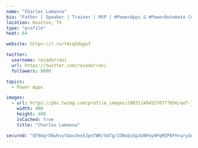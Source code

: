 ```yaml
---
name: "Charles Lamanna"
bio: "Father | Speaker | Trainer | MVP | #PowerApps & #PowerAutomate Community Super User | YouTuber Right-pointing triangle http://youtube.com/c/rezadorrani | Learn - Share - Clockwise rightwards and leftwards open circle arrows"
location: Houston, TX
type: "profile"
heat: 64

website: https://t.co/tAcqSdqguf

twitter:
  username: rezadorrani
  url: https://twitter.com/rezadorrani
  followers: 9080

topics:
  - Power Apps

images:
  - url: https://pbs.twimg.com/profile_images/1063114045270777856/qeT-jpWr_400x400.jpg
    width: 400
    height: 400
    isCached: true
    title: "Charles Lamanna"

secured: "QT9AgrU0whvytQav3ee5JpnTWR/tmTg/IONxbsSp3oNFmyAPqMIP6FHrwryGe9fOY8lU3osNHXb9GfjfJULrSMvH0cJlcdiAJD8XlvEY5+rkGdxFrtd+3CEU0KkIzKVlENiN9pGQcWdjLQOpaREGan1M0ectHDF6wuYi3UigTIrJ9+vmyr8ywik3ZfnlmPRex1zBaRQ5fPbkIphAKqjgnNsXSXbiJi0QACXLFU24IOxEOD04EmfQq65HALcbbJPgPgnHnozFDtuBfEd+QLwxXcEKS6ZS5fx6ljoUoHA8ZQskBuMNwO4oMaMiQMUv44tS5X7woAFy29DYc2eNoKKO7mmsJ4aHOD/h4PkHUrfHfOImpYym5Oy1nwxM345OdzNcWZ1OKxD8dIiRR8+U8zQIPYDeeTBxLkKu20B08W7TIP4=;3dTx+Apw0gBmOo2RO8zA7w=="
---
```



